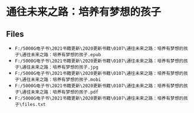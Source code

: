 # 通往未来之路：培养有梦想的孩子

## Files

- `F:/5000G电子书\2021书籍更新\2020更新书籍\0107\通往未来之路：培养有梦想的孩子\通往未来之路：培养有梦想的孩子.epub`
- `F:/5000G电子书\2021书籍更新\2020更新书籍\0107\通往未来之路：培养有梦想的孩子\通往未来之路：培养有梦想的孩子.jpg`
- `F:/5000G电子书\2021书籍更新\2020更新书籍\0107\通往未来之路：培养有梦想的孩子\通往未来之路：培养有梦想的孩子.mobi`
- `F:/5000G电子书\2021书籍更新\2020更新书籍\0107\通往未来之路：培养有梦想的孩子\通往未来之路：培养有梦想的孩子.pdf`
- `F:/5000G电子书\2021书籍更新\2020更新书籍\0107\通往未来之路：培养有梦想的孩子\files.txt`
